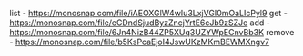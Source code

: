 list - https://monosnap.com/file/iAEOXGlW4wIu3LxjVGI0mOaLIcPyl9
get - https://monosnap.com/file/eCDndSjudByzZncjYrtE6cJb9zSZJe
add - https://monosnap.com/file/6Jn4NizB44ZP5XUq3UZYWpECnvBb3K
remove - https://monosnap.com/file/b5KsPcaEjoI4JswUKzMKmBEWMXngv7
